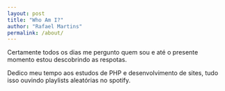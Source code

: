 ```yaml
---
layout: post
title: "Who Am I?"
author: "Rafael Martins"
permalink: /about/
---
```


Certamente todos os dias me pergunto quem sou e até o presente momento estou descobrindo as respotas.

Dedico meu tempo aos estudos de PHP e desenvolvimento de sites, tudo isso ouvindo playlists aleatórias no spotify.